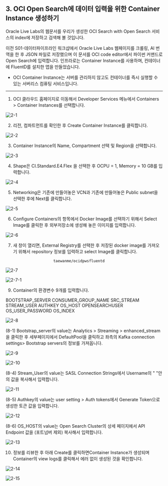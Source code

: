 ## 3. OCI Open Search에 데이터 입력을 위한 Container Instance 생성하기

Oracle Live Labs의 웹문서를 우리가 생성한 OCI Search with Open Search 서비스의 index에 저장하고 검색해 볼 것입니다. 

이전 S01-데이터파이프라인 워크샵에서 Oracle Live Labs 웹페이지를 크롤링, AI 번역을 한 후 JSON 파일로 저장했으며 이 문서를 OCI code editor에서 파이썬 커맨드로 
Open Search에 입력합니다. 인프라로는 Container Instance를 사용하며, 컨테이너에 FluentD를 설치한 앱을 만들었습니다. 

* OCI Container Instance는 서버를 관리하지 않고도 컨테이너를 즉시 실행할 수 있는 서버리스 컴퓨팅 서비스입니다. 
 
---

1. OCI 클라우드 홈페이지로 이동해서 Developer Services 메뉴에서 Containers > Container Instances를 선택합니다.

![2-1](https://github.com/oraclekr-data-platform/ODWS-S04-ADB-Data-Visualization/assets/150219167/b076b380-1c78-4fd8-aab1-21715063ec0e)

2. 리전, 컴파트먼트를 확인한 후 Create Container Instance를 클릭합니다.

![2-2](https://github.com/oraclekr-data-platform/ODWS-S04-ADB-Data-Visualization/assets/150219167/946aa428-7e53-47cb-8f4a-c0481827de1f)

3. Container Instance의 Name, Compartment 선택 및 Region을 선택합니다.

![2-3](https://github.com/oraclekr-data-platform/ODWS-S04-ADB-Data-Visualization/assets/150219167/ba7946be-f8bf-4700-8b6a-357ad53003d6)

4. Shape은 CI.Standard.E4.Flex 을 선택한 후 OCPU = 1, Memory = 10 GB를 입력합니다.

![2-4](https://github.com/oraclekr-data-platform/ODWS-S04-ADB-Data-Visualization/assets/150219167/27ed9359-3868-4e00-aa14-2fe528aadb8d)

5. Networking은 기존에 만들어놓은 VCN과 기존에 만들어놓은 Public subnet을 선택한 후에 Next를 클릭합니다.

![2-5](https://github.com/oraclekr-data-platform/ODWS-S04-ADB-Data-Visualization/assets/150219167/e0293e11-8268-4450-bd86-4cf7b5a83ac5)

6. Configure Containers의 항목에서 Docker Image를 선택하기 위해서 Select Image를 클릭한 후 외부저장소에 생성해 놓은 이미지를 입력합니다.

![2-6](https://github.com/oraclekr-data-platform/ODWS-S04-ADB-Data-Visualization/assets/150219167/1f8683d0-acd8-4e7a-86b2-5995858ab80d)

7. 새 창이 열리면, External Registry를 선택한 후 저장된 docker image를 가져오기 위해서 repository 정보를 입력하고 select Image를 클릭합니다.

                         taewanme/ocidpwsfluentd


![2-7](https://github.com/oraclekr-data-platform/ODWS-S04-ADB-Data-Visualization/assets/150219167/2aef8725-a9b4-4f47-9488-435d437d1a65)

![2-7-1](https://github.com/oraclekr-data-platform/ODWS-S04-ADB-Data-Visualization/assets/150219167/da3a54a1-618a-47ae-9939-0db3eb5bae2d)

9. Container의 환경변수 9개를 입력합니다.

BOOTSTRAP_SERVER
CONSUMER_GROUP_NAME 
SRC_STREAM 
STREAM_USER
AUTHKEY
OS_HOST 
OPENSEARCHUSER
OS_USER_PASSWORD
OS_INDEX
    
               
![2-8](https://github.com/oraclekr-data-platform/ODWS-S04-ADB-Data-Visualization/assets/150219167/e3b7ed78-1434-44c8-9abb-6902d6a7c049)
                           
(8-1) Bootstrap_server의 value는 Analytics > Streaming > enhanced_stream을 클릭한 후 세부페이지에서 DefaultPool을 클릭하고 좌측의 Kafka connection settings> Bootstrap servers의 정보를 가져옵니다.

![2-9](https://github.com/oraclekr-data-platform/ODWS-S04-ADB-Data-Visualization/assets/150219167/5712d995-2f06-4b9d-898b-56813bb3d350)

![2-10](https://github.com/oraclekr-data-platform/ODWS-S04-ADB-Data-Visualization/assets/150219167/0ff1e1eb-2da7-4901-a512-5cffa84e277c)
                         
(8-4) Stream_User의 value는 SASL Connection Strings에서 Username의 " "안의 값을 복사해서 입력합니다.

![2-11](https://github.com/oraclekr-data-platform/ODWS-S04-ADB-Data-Visualization/assets/150219167/f8621344-477b-4e9c-8d4b-79bc5a2f2bb9)
                           
(8-5) Authkey의 value는 user setting > Auth tokens에서 Generate Token으로 생성한 토큰 값을 입력합니다.

![2-12](https://github.com/oraclekr-data-platform/ODWS-S04-ADB-Data-Visualization/assets/150219167/78d8bf1f-80d3-4829-8d6e-19d734c73f21)
                            
(8-6) OS_HOST의 value는 Open Search Cluster의 상세 페이지에서 API Endpoint 값을 (포트넘버 제외) 복사해서 입력합니다.

![2-13](https://github.com/oraclekr-data-platform/ODWS-S04-ADB-Data-Visualization/assets/150219167/4fc647e8-88fc-4b1d-ba87-081054cd9ff9)                        
                 
10. 정보를 리뷰한 후 아래 Create를 클릭하면Container Instance가 생성되며 Container의 view logs를 클릭해서 에러 없이 생성된 것을 확인합니다.

![2-14](https://github.com/oraclekr-data-platform/ODWS-S04-ADB-Data-Visualization/assets/150219167/81f54d08-4dbf-4943-a4a8-943c7e9339da)

![2-15](https://github.com/oraclekr-data-platform/ODWS-S04-ADB-Data-Visualization/assets/150219167/3d9499fe-88f5-4a2f-92dc-c1c14b3752bf)
